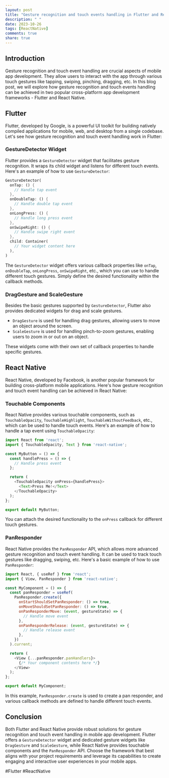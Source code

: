 ```yaml
---
layout: post
title: "Gesture recognition and touch events handling in Flutter and React Native"
description: " "
date: 2023-10-26
tags: [ReactNative]
comments: true
share: true
---
```


## Introduction
Gesture recognition and touch event handling are crucial aspects of mobile app development. They allow users to interact with the app through various touch gestures like tapping, swiping, pinching, dragging, etc. In this blog post, we will explore how gesture recognition and touch events handling can be achieved in two popular cross-platform app development frameworks - Flutter and React Native.

## Flutter
Flutter, developed by Google, is a powerful UI toolkit for building natively compiled applications for mobile, web, and desktop from a single codebase. Let's see how gesture recognition and touch event handling work in Flutter:

### GestureDetector Widget
Flutter provides a `GestureDetector` widget that facilitates gesture recognition. It wraps its child widget and listens for different touch events. Here's an example of how to use `GestureDetector`:

```dart
GestureDetector(
  onTap: () {
    // Handle tap event
  },
  onDoubleTap: () {
    // Handle double tap event
  },
  onLongPress: () {
    // Handle long press event
  },
  onSwipeRight: () {
    // Handle swipe right event
  },
  child: Container(
    // Your widget content here
  ),
)
```

The `GestureDetector` widget offers various callback properties like `onTap`, `onDoubleTap`, `onLongPress`, `onSwipeRight`, etc., which you can use to handle different touch gestures. Simply define the desired functionality within the callback methods.

### DragGesture and ScaleGesture
Besides the basic gestures supported by `GestureDetector`, Flutter also provides dedicated widgets for drag and scale gestures. 

- `DragGesture` is used for handling drag gestures, allowing users to move an object around the screen. 
- `ScaleGesture` is used for handling pinch-to-zoom gestures, enabling users to zoom in or out on an object.

These widgets come with their own set of callback properties to handle specific gestures.

## React Native
React Native, developed by Facebook, is another popular framework for building cross-platform mobile applications. Here's how gesture recognition and touch event handling can be achieved in React Native:

### Touchable Components
React Native provides various touchable components, such as `TouchableOpacity`, `TouchableHighlight`, `TouchableWithoutFeedback`, etc., which can be used to handle touch events. Here's an example of how to handle a tap event using `TouchableOpacity`:

```javascript
import React from 'react';
import { TouchableOpacity, Text } from 'react-native';

const MyButton = () => {
  const handlePress = () => {
    // Handle press event
  };

  return (
    <TouchableOpacity onPress={handlePress}>
      <Text>Press Me!</Text>
    </TouchableOpacity>
  );
};

export default MyButton;
```

You can attach the desired functionality to the `onPress` callback for different touch gestures.

### PanResponder
React Native provides the `PanResponder` API, which allows more advanced gesture recognition and touch event handling. It can be used to track touch gestures like dragging, swiping, etc. Here's a basic example of how to use `PanResponder`:

```javascript
import React, { useRef } from 'react';
import { View, PanResponder } from 'react-native';

const MyComponent = () => {
  const panResponder = useRef(
    PanResponder.create({
      onStartShouldSetPanResponder: () => true,
      onMoveShouldSetPanResponder: () => true,
      onPanResponderMove: (event, gestureState) => {
        // Handle move event
      },
      onPanResponderRelease: (event, gestureState) => {
        // Handle release event
      },
    })
  ).current;

  return (
    <View {...panResponder.panHandlers}>
      {/* Your component contents here */}
    </View>
  );
};

export default MyComponent;
```

In this example, `PanResponder.create` is used to create a pan responder, and various callback methods are defined to handle different touch events.

## Conclusion
Both Flutter and React Native provide robust solutions for gesture recognition and touch event handling in mobile app development. Flutter offers a `GestureDetector` widget and dedicated gesture widgets like `DragGesture` and `ScaleGesture`, while React Native provides touchable components and the `PanResponder` API. Choose the framework that best aligns with your project requirements and leverage its capabilities to create engaging and interactive user experiences in your mobile apps.

\#Flutter #ReactNative